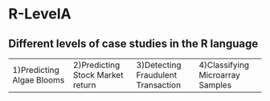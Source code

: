# R-LevelA
## Different levels of case studies in the R language

<table>
    <tr>
       <td>1)Predicting Algae Blooms</td>
       <td>2)Predicting Stock Market return</td>
       <td>3)Detecting Fraudulent Transaction</td>
       <td>4)Classifying Microarray Samples</td>
    </tr>
</table>




